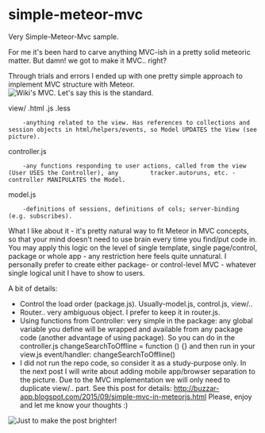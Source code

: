 # simple-meteor-mvc
Very Simple-Meteor-Mvc sample. 


For me it's been hard to carve anything MVC-ish in a pretty solid meteoric matter. But damn! we got to make it MVC.. right?

Through trials and errors I ended up with one pretty simple approach to implement MVC structure with Meteor.
![Wiki's MVC. Let's say this is the standard.](https://upload.wikimedia.org/wikipedia/commons/a/a0/MVC-Process.svg)

view/
        .html
        .js
        .less
        
        
        -anything related to the view. Has references to collections and session objects in html/helpers/events, so Model UPDATES the View (see picture).
        
        
controller.js 
        
        
        -any functions responding to user actions, called from the view (User USES the Controller), any         tracker.autoruns, etc. - controller MANIPULATES the Model.
        
        
model.js 
        
        
        -definitions of sessions, definitions of cols; server-binding (e.g. subscribes).



What I like about it - it's pretty natural way to fit Meteor in MVC concepts, so that your mind doesn't need to use brain every time you find/put code in. You may apply this logic on the level of single template, single page/control, package or whole app - any restriction here feels quite unnatural. I personally prefer to create either package- or control-level MVC - whatever single logical unit I have to show to users.


A bit of details:
- Control the load order (package.js). Usually-model.js, control.js, view/..
- Router.. very ambiguous object. I prefer to keep it in router.js.
- Using functions from Controller: very simple in the package: any global variable you define will be wrapped and available from any package code (another advantage of using package). So you can do in the controller.js
changeSearchToOffline = function () {}
and then run in your view.js event/handler:
changeSearchToOffline()
- I did not run the repo code, so consider it as a study-purpose only.
In the next post I will write about adding mobile app/browser separation to the picture. Due to the MVC implementation we will only need to duplicate view/.. part.
See this post for details: 
http://buzzar-app.blogspot.com/2015/09/simple-mvc-in-meteorjs.html
Please, enjoy and let me know your thoughts :)

![Just to make the post brighter!](http://3.bp.blogspot.com/-hYnufQ8rTwA/VgEDzke3Z7I/AAAAAAAABpk/D13FfBO-qys/s1600/imageedit_3_2818406403.png)

